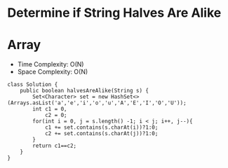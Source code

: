 # Determine if String Halves Are Alike
# Array
* Time Complexity: O(N)
* Space Complexity: O(N)
```
class Solution {
    public boolean halvesAreAlike(String s) {
        Set<Character> set = new HashSet<>(Arrays.asList('a','e','i','o','u','A','E','I','O','U'));
        int c1 = 0,
            c2 = 0;
        for(int i = 0, j = s.length() -1; i < j; i++, j--){
            c1 += set.contains(s.charAt(i))?1:0;
            c2 += set.contains(s.charAt(j))?1:0;
        }
        return c1==c2;
    }
}
```